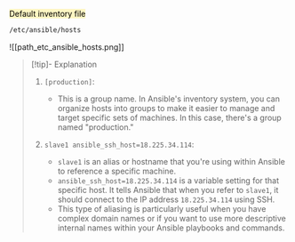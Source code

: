 <mark style="background: #FFF3A3A6;">Default inventory file</mark>

```css
/etc/ansible/hosts
```

![[path_etc_ansible_hosts.png]]

> [!tip]- Explanation
> 1. `[production]`:
>     
>     - This is a group name. In Ansible's inventory system, you can organize hosts into groups to make it easier to manage and target specific sets of machines. In this case, there's a group named "production."
> 2. `slave1 ansible_ssh_host=18.225.34.114`:
>     
>     - `slave1` is an alias or hostname that you're using within Ansible to reference a specific machine.
>     - `ansible_ssh_host=18.225.34.114` is a variable setting for that specific host. It tells Ansible that when you refer to `slave1`, it should connect to the IP address `18.225.34.114` using SSH.
>     - This type of aliasing is particularly useful when you have complex domain names or if you want to use more descriptive internal names within your Ansible playbooks and commands.